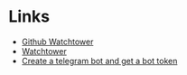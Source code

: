 # Links

- [Github Watchtower](https://github.com/containrrr/watchtower)
- [Watchtower](https://containrrr.dev/watchtower/)
- [Create a telegram bot and get a bot token](https://gist.github.com/nafiesl/4ad622f344cd1dc3bb1ecbe468ff9f8a#create-a-telegram-bot-and-get-a-bot-token)
